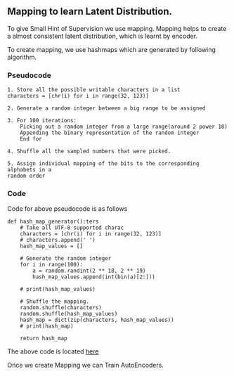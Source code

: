## Mapping to learn Latent Distribution.

To give Small Hint of Supervision we use mapping. 
Mapping helps to create a almost consistent latent distribution, which is learnt by encoder.

To create mapping, we use hashmaps which are generated by following algorithm.

### Pseudocode

```
1. Store all the possible writable characters in a list
characters = [chr(i) for i in range(32, 123)]

2. Generate a random integer between a big range to be assigned

3. For 100 iterations:
    Picking out a random integer from a large range(around 2 power 18)
    Appending the binary representation of the random integer
    End for

4. Shuffle all the sampled numbers that were picked.

5. Assign individual mapping of the bits to the corresponding alphabets in a
random order

```

### Code

Code for above pseudocode is as follows

```
def hash_map_generator():ters
    # Take all UTF-8 supported charac
    characters = [chr(i) for i in range(32, 123)]
    # characters.append(' ')
    hash_map_values = []

    # Generate the random integer
    for i in range(100):
        a = random.randint(2 ** 18, 2 ** 19)
        hash_map_values.append(int(bin(a)[2:]))

    # print(hash_map_values)
    
    # Shuffle the mapping.
    random.shuffle(characters)
    random.shuffle(hash_map_values)
    hash_map = dict(zip(characters, hash_map_values))
    # print(hash_map)

    return hash_map
```

The above code is located [here](https://github.com/oke-aditya/neural_encryption_networks/tree/master/neural_encryption_networks/src/hash_map_generator.py)

Once we create Mapping we can Train AutoEncoders.

